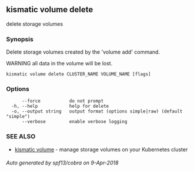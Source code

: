 ## kismatic volume delete

delete storage volumes

### Synopsis

Delete storage volumes created by the 'volume add' command.
		
WARNING all data in the volume will be lost.

```
kismatic volume delete CLUSTER_NAME VOLUME_NAME [flags]
```

### Options

```
      --force           do not prompt
  -h, --help            help for delete
  -o, --output string   output format (options simple|raw) (default "simple")
      --verbose         enable verbose logging
```

### SEE ALSO

* [kismatic volume](kismatic_volume.md)	 - manage storage volumes on your Kubernetes cluster

###### Auto generated by spf13/cobra on 9-Apr-2018
